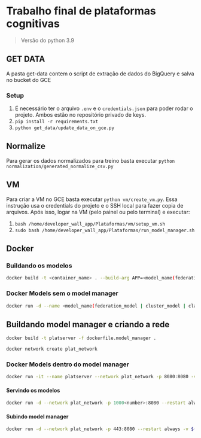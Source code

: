 # Trabalho final de plataformas cognitivas

> Versão do python 3.9

## GET DATA

A pasta get-data contem o script de extração de dados do BigQuery e salva no bucket do GCE

### Setup

1. É necessário ter o arquivo `.env` e o `credentials.json` para poder rodar o projeto. Ambos estão no repositório privado de keys.
2. `pip install -r requirements.txt`
3. `python get_data/update_data_on_gce.py`

## Normalize

Para gerar os dados normalizados para treino basta executar `python normalization/generated_normalize_csv.py`

## VM

Para criar a VM no GCE basta executar `python vm/create_vm.py`. Essa instrução usa o credentials do projeto e o SSH local para fazer copia de arquivos.
Após isso, logar na VM (pelo painel ou pelo terminal) e executar:

1. `bash /home/developer_wall_app/Plataformas/vm/setup_vm.sh`
2. `sudo bash /home/developer_wall_app/Plataformas/run_model_manager.sh`

## Docker

### Buildando os modelos

```bash
docker build -t <container_name> . --build-arg APP=<model_name(federation_model | cluster_model | classification_model)> --build-arg PORT=<port>
```

### Docker Models sem o model manager

```bash
docker run -d --name <model_name(federation_model | cluster_model | classification_model)> -e APP=<model_name(federation_model | cluster_model | classification_model)> -e PORT=<port> -p <port>:<port> -t <container_name>
```

## Buildando model manager e criando a rede

```bash
docker build -t platserver -f dockerfile.model_manager .
```

```bash
docker network create plat_network
```

### Docker Models dentro do model manager

```bash
docker run -it --name platserver --network plat_network -p 8080:8080 -v $(pwd)/config:/server/config platserver /bin/bash
```

#### Servindo os modelos

```bash
docker run -d --network plat_network -p 1000<number>:8080 --restart always --name <model_name(federation_model | cluster_model | classification_model)> platserver python <model_name(federation_model | cluster_model | classification_model)>/server.py 8080
```

#### Subindo model manager

```bash
docker run -d --network plat_network -p 443:8080 --restart always -v $(pwd)/config:/server/config -v $(pwd)/Log:/server/Log --name modelmanager platserver python model_manager/server.py 
```
